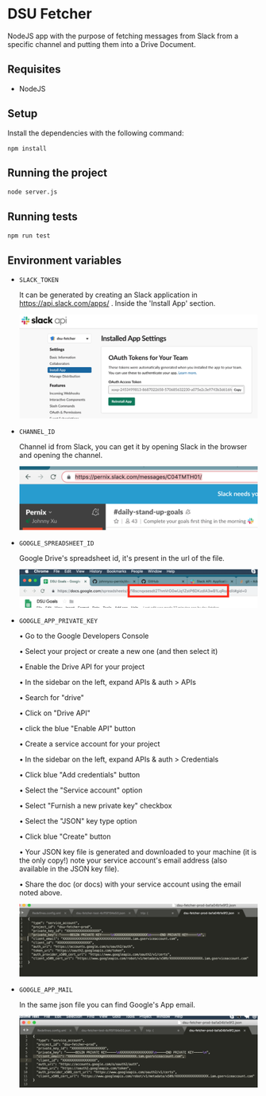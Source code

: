 # DSU Fetcher
NodeJS app with the purpose of fetching messages from Slack from a specific channel and putting them into a Drive Document.

## Requisites
- NodeJS

## Setup
Install the dependencies with the following command:
```
npm install
```

## Running the project
```
node server.js
```

## Running tests
```
npm run test
```

## Environment variables
- `SLACK_TOKEN`

  It can be generated by creating an Slack application in https://api.slack.com/apps/ . Inside the 'Install App' section.

  ![Slack Token](images/slack-api.png?raw=true "Slack API")

- `CHANNEL_ID`

  Channel id from Slack, you can get it by opening Slack in the browser and opening the channel.

  ![Slack Token](images/slack-channel-id.png?raw=true "Slack channel")

- `GOOGLE_SPREADSHEET_ID`

  Google Drive's spreadsheet id, it's present in the url of the file.

  ![Drive Spreadsheet ID](images/drive-spreadsheet-id.png?raw=true "Drive Spreadsheet ID")

- `GOOGLE_APP_PRIVATE_KEY`

  • Go to the Google Developers Console

  • Select your project or create a new one (and then select it)

  • Enable the Drive API for your project

  • In the sidebar on the left, expand APIs & auth > APIs

  • Search for "drive"

  • Click on "Drive API"

  • click the blue "Enable API" button

  • Create a service account for your project

  • In the sidebar on the left, expand APIs & auth > Credentials

  • Click blue "Add credentials" button

  • Select the "Service account" option

  • Select "Furnish a new private key" checkbox

  • Select the "JSON" key type option

  • Click blue "Create" button

  • Your JSON key file is generated and downloaded to your machine (it is the only copy!) note your service account's email address (also available in the JSON key file).

  • Share the doc (or docs) with your service account using the email noted above.

  ![Drive Private Key](images/drive-private_key.png?raw=true "Drive Private Key")

- `GOOGLE_APP_MAIL`

  In the same json file you can find Google's App email.

  ![Drive Private Key](images/drive-email.png?raw=true "Drive Private Key")
